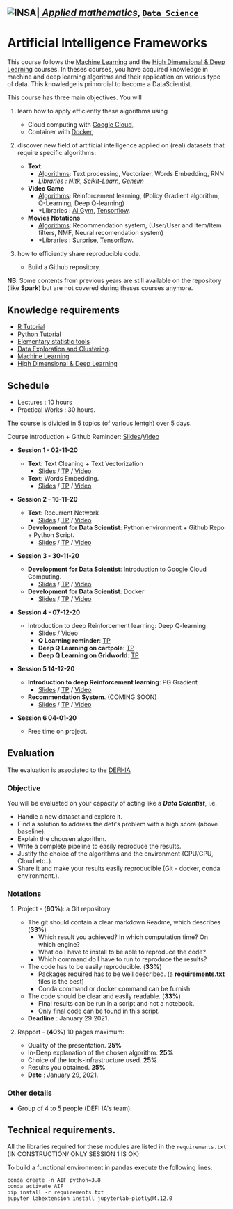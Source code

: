 ## <a href="http://www.insa-toulouse.fr/" ><img src="http://www.math.univ-toulouse.fr/~besse/Wikistat/Images/Logo_INSAvilletoulouse-RVB.png" style="float:left; max-width: 80px; display: inline" alt="INSA"/> |  [*Applied mathematics*](http://www.math.insa-toulouse.fr/fr/index.html), [`Data Science`](http://www.math.insa-toulouse.fr/fr/enseignement.html) 

# Artificial Intelligence Frameworks

This course follows the [Machine Learning](https://github.com/wikistat/Apprentissage) and the [High Dimensional & Deep Learning](https://github.com/wikistat/High-Dimensional-Deep-Learning) courses.
 In theses courses, you have acquired knowledge in machine and deep learning algoritms and their application on various type of data. This knowledge is primordial to become a DataScientist. 

This course has three main objectives. You will 

1. learn how to apply efficiently these algorithms using
    * Cloud computing with [Google Cloud](https://cloud.google.com/gcp/?utm_source=google&utm_medium=cpc&utm_campaign=emea-fr-all-en-dr-bkws-all-all-trial-e-gcp-1003963&utm_content=text-ad-none-any-DEV_c-CRE_167374210213-ADGP_Hybrid%20%7C%20AW%20SEM%20%7C%20BKWS%20~%20EXA_1:1_FR_EN_General_Cloud_TOP_google%20cloud%20platform-KWID_43700016295756942-kwd-26415313501-userloc_9055236&utm_term=KW_google%20cloud%20platform-ST_google%20cloud%20platform&ds_rl=1242853&ds_rl=1245734&ds_rl=1245734&gclid=EAIaIQobChMIvaa_9OmL4gIVFeaaCh3jnQIfEAAYASAAEgJyp_D_BwE),
    * Container with [Docker](https://www.docker.com),

2. discover new field of artificial intelligence applied on (real) datasets that require specific algorithms:
    * **Text**.
        * <ins>Algorithms</ins>: Text processing, Vectorizer, Words Embedding, RNN
        * *Libraries :  [Nltk](https://www.nltk.org/), [Scikit-Learn](https://www.tensorflow.org/), [Gensim](https://gym.openai.com/)*
    * **Video Game**
        * <ins>Algorithms</ins>: Reinforcement learning, (Policy Gradient algorithm, Q-Learning, Deep Q-learning)
        * *Libraries :  [AI Gym](https://gym.openai.com/), [Tensorflow](https://www.tensorflow.org/).
    * **Movies Notations**
        * <ins>Algorithms</ins>: Recommendation system, (User/User and Item/Item filters, NMF, Neural recomendation system)
        * *Libraries :  [Surprise](https://surprise.readthedocs.io/en/stable/index.html), [Tensorflow](https://www.tensorflow.org/).

3. how to efficiently share reproducible code. 
    * Build a Github repository.

**NB**: Some contents from previous years are still available on the repository (like **Spark**) but are not covered during theses courses anymore. 


## Knowledge requirements

- [R Tutorial](https://github.com/wikistat/Intro-R)
- [Python Tutorial](https://github.com/wikistat/Intro-Python)
- [Elementary statistic tools](https://github.com/wikistat/StatElem)
- [Data Exploration and Clustering](https://github.com/wikistat/Exploration). 
- [Machine Learning](https://github.com/wikistat/Apprentissage)
- [High Dimensional & Deep Learning](https://github.com/wikistat/High-Dimensional-Deep-Learning)


## Schedule

* Lectures : 10 hours
* Practical Works : 30 hours.

The course is divided in 5 topics (of various lentgh) over 5 days.

Course introduction + Github Reminder: [Slides](https://github.com/wikistat/AI-Frameworks/blob/master/slides/Course_Introduction.pdf)/[Video](https://youtu.be/PMwIehZd8Yg) <br>


- **Session 1 - 02-11-20**
   - **Text**: Text Cleaning + Text Vectorization
        * [Slides](https://github.com/wikistat/AI-Frameworks/blob/master/slides/Text_Cleaning_Vectorisation.pdf) / [TP](https://github.com/wikistat/AI-Frameworks/blob/master/Text/1_cleaning_vectorization.ipynb) / [Video](https://www.youtube.com/watch?v=z1svuMQ5iVU)
   - **Text**: Words Embedding.
        * [Slides](https://github.com/wikistat/AI-Frameworks/blob/master/slides/Text_Word_Embedding.pdf) / [TP](https://github.com/wikistat/AI-Frameworks/blob/master/Text/2_words_embedding.ipynb) / [Video](https://youtu.be/mB7Q-LC_vFU)
- **Session 2 - 16-11-20**
   - **Text**: Recurrent Network
        * [Slides](https://github.com/wikistat/AI-Frameworks/blob/master/slides/Text_Recurent_Neural_Network.pdf) / [TP](https://github.com/wikistat/AI-Frameworks/blob/master/Text/3_recurrent_neural_network.ipynb) / [Video](https://youtu.be/l4_52JCPupI)
   - **Development for Data Scientist**: Python environment + Github Repo + Python Script.
        * [Slides](https://github.com/wikistat/AI-Frameworks/blob/master/slides/Code_Development_Python.pdf) / [TP](https://github.com/wikistat/AI-Frameworks/tree/master/CodeDevelopment/TP.pdf) / [Video](https://youtu.be/gZLeTHQzloE)
- **Session 3 - 30-11-20**
   - **Development for Data Scientist**: Introduction to Google Cloud Computing.
        * [Slides](https://github.com/wikistat/AI-Frameworks/blob/master/slides/Code_Development_Google_Cloud.pdf) / [TP](https://github.com/wikistat/AI-Frameworks/tree/master/CodeDevelopment/TP.pdf) / [Video](https://youtu.be/FOsGsMrDJE8)
   - **Development for Data Scientist**: Docker
        * [Slides](https://github.com/wikistat/AI-Frameworks/blob/master/slides/Code_Development_Docker.pdf) / [TP](https://github.com/wikistat/AI-Frameworks/tree/master/CodeDevelopment/TP.pdf) / [Video](https://youtu.be/loMf5bFyzY4)
- **Session 4 - 07-12-20**
   * Introduction to deep Reinforcement learning: Deep Q-learning 
       - [Slides](https://github.com/wikistat/AI-Frameworks/blob/master/slides/Introduction_DRL_DeepQLearning.pdf) / [Video](https://youtu.be/C6NlqWIHJk8)
       - **Q Learning reminder**: [TP](https://github.com/wikistat/AI-Frameworks/tree/master/IntroductionDeepReinforcementLearning/Q_Learning.ipynb) 
       - **Deep Q Learning on cartpole**: [TP](https://github.com/wikistat/AI-Frameworks/tree/master/IntroductionDeepReinforcementLearning/Deep_Q_Learning_CartPole.ipynb) 
       - **Deep Q Learning on Gridworld**: [TP](https://github.com/wikistat/AI-Frameworks/tree/master/IntroductionDeepReinforcementLearning/Deep_Q_Learning_GridWorld.ipynb) 

- **Session 5 14-12-20**
    - **Introduction to deep Reinforcement learning**: PG Gradient
        * [Slides](https://github.com/wikistat/AI-Frameworks/blob/master/slides/IA_Frameworks_RL.pdf) / [TP](https://github.com/wikistat/AI-Frameworks/tree/master/IntroductionDeepReinforcementLearning/Policy_Gradient.ipynb) / [Video](https://youtu.be/1Ad0u0J3erw)  
    - **Recommendation System**.  (COMING SOON)
        * [Slides](https://github.com/wikistat/AI-Frameworks/blob/master/slides/IA_Framework_RS.pdf) / [TP](https://github.com/wikistat/AI-Frameworks/tree/master/RecomendationSystem) / [Video]()
- **Session 6 04-01-20**
   - Free time on project.

   
## Evaluation

The evaluation is associated to the [DEFI-IA](https://defi-ia.insa-toulouse.fr/)

### Objective
    
You will be evaluated on your capacity of acting like a ***Data Scientist***, i.e. 

* Handle a new dataset and explore it.
* Find a solution to address the defi's problem with a high score (above baseline).
* Explain the choosen algorithm.
* Write a complete pipeline to easily reproduce the results.
* Justify the choice of the algorithms and the environment (CPU/GPU, Cloud etc..).
* Share it and make your results easily reproducible (Git -  docker, conda environment.).

### Notations

1. Project - (**60%**): a Git repository.
    * The git should contain a clear markdown Readme, which describes  (**33%**)
        * Which result you achieved? In which computation time? On which engine?
        * What do I have to install to be able to reproduce the code? 
        * Which command do I have to run to reproduce the results?
    * The code has to be easily reproducible.  (**33%**)
        * Packages required has to be well described.
         (a **requirements.txt** files is the best)
        * Conda command or docker command can be furnish 
    * The code should be clear and easily readable. (**33%**)
        * Final results can be run in a script and not a notebook.
        * Only final code can be found in this script. 
    * **Deadline** :  January 29 2021.
    
2. Rapport - (**40%**) 10 pages maximum:
    * Quality of the presentation. **25%**
    * In-Deep explanation of the chosen algorithm. **25%**
    * Choice of the tools-infrastructure used. **25%**
    * Results you obtained. **25%**
    * **Date** : January 29, 2021. 

### Other details

 * Group of 4 to 5 people (DEFI IA's team).
 
 ## Technical requirements. 
 
 All the libraries required for these modules are listed in the `requirements.txt` (IN CONSTRUCTION/ ONLY SESSION 1 IS OK)
 
 To build a functional environment in pandas execute the following lines:
 
 ```
conda create -n AIF python=3.8
conda activate AIF
pip install -r requirements.txt 
jupyter labextension install jupyterlab-plotly@4.12.0
```